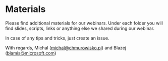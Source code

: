 # Materials

Please find additional materials for our webinars. 
Under each folder you will find slides, scripts, links or anything else we shared during our webinar.

In case of any tips and tricks, just create an issue.

With regards, Michal (michal@chmurowisko.pl) and Blazej (blamis@microsoft.com)
